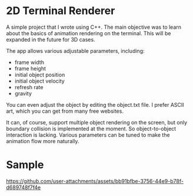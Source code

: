 # 2D Terminal Renderer

A simple project that I wrote using C++. The main objective was to learn about the basics of animation rendering on the terminal. This will be expanded in the future for 3D cases.

The app allows various adjustable parameters, including:

- frame width
- frame height
- initial object position
- initial object velocity
- refresh rate
- gravity

You can even adjust the object by editing the object.txt file. I prefer ASCII art, which you can get from many free websites.

It can, of course, support multiple object rendering on the screen, but only boundary collision is implemented at the moment. So object-to-object interaction is lacking. Various parameters can be tuned to make the animation flow more naturally.

# Sample

https://github.com/user-attachments/assets/bb91bfbe-3756-44e9-b78f-d689748f7f4e
